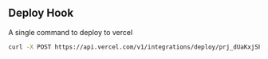 ## Deploy Hook

A single command to deploy to vercel

```bash
curl -X POST https://api.vercel.com/v1/integrations/deploy/prj_dUaKxjSPBNurBGweehYGBGOGlveX/OZY2mpsu57
```

```

```

```

```
